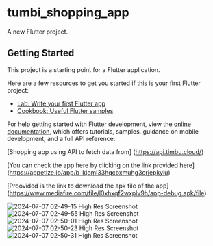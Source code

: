 # tumbi_shopping_app

A new Flutter project.

## Getting Started

This project is a starting point for a Flutter application.

Here are a few resources to get you started if this is your first Flutter project:

- [Lab: Write your first Flutter app](https://docs.flutter.dev/get-started/codelab)
- [Cookbook: Useful Flutter samples](https://docs.flutter.dev/cookbook)

For help getting started with Flutter development, view the
[online documentation](https://docs.flutter.dev/), which offers tutorials,
samples, guidance on mobile development, and a full API reference.


[Shopping app using API to fetch data from] (https://api.timbu.cloud/)

[You can check the app here by clicking on the link provided here] (https://appetize.io/app/b_kjoml33hqcbxmuhg3crjepkyiu)

[Proovided is the link to download the apk file of the app] (https://www.mediafire.com/file/l0xhxqf2wxplv9h/app-debug.apk/file)

![2024-07-07 02-49-15 High Res Screenshot](https://github.com/Norheem/grocery_shopping_app/assets/54234007/9be5397a-a67e-4c56-a67a-5bd43085b5d4)
![2024-07-07 02-49-55 High Res Screenshot](https://github.com/Norheem/grocery_shopping_app/assets/54234007/fee9dc2e-55b6-4e65-84e5-940c9b9a58f2)
![2024-07-07 02-50-01 High Res Screenshot](https://github.com/Norheem/grocery_shopping_app/assets/54234007/44617781-2bac-44f5-b84a-829b6a11c62d)
![2024-07-07 02-50-23 High Res Screenshot](https://github.com/Norheem/grocery_shopping_app/assets/54234007/9b22c64e-1483-48f5-b49e-d82b820d6abf)
![2024-07-07 02-50-31 High Res Screenshot](https://github.com/Norheem/grocery_shopping_app/assets/54234007/1898913e-f217-4218-940f-398a66c8564a)

